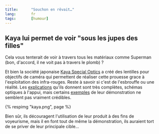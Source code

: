 ```yaml
--- 
title:      "Souchon en rêvait…" 
lang:       fr 
tags:       [humour]
---
```


## Kaya lui permet de voir "sous les jupes des filles"

Cela vous tenterait de voir à travers tous les matériaux comme Superman (bon, d'accord, il ne voit pas à travers le plomb) ?

Et bien la société japonaise [Kaya Special Optics](http://www.kaya-optics.com/) a créé des lentilles pour objectifs de caméra qui permettent de réaliser cette prouesse grace à l'exploitation des infra-rouges. Reste à savoir si c'est de l'esbrouffe ou une réalité. Les [explications](http://www.kaya-optics.com/products/how_it_works.htm) qu'ils donnent sont très complètes, schémas optiques à l'appui, mais certains [exemples](http://www.kaya-optics.com/products/applications.htm) de leur démonstration ne semblent pas vraiment crédibles.

{% respimg "kaya.png", page %}

Bien sûr, ils découragent l'utilisation de leur produit à des fins de voyeurisme, mais il en font tout de même la démonstration, ils auraient tort de se priver de leur principale cible…

